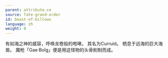 ```yaml
---
parent: attribute.ce
source: fate-grand-order
id: beast-of-billows
language: zh
weight: 0
---
```


有如海之神的威容，呼唤龙卷般的咆哮。
其名为Curruid。
栖息于远海的巨大海兽。
魔枪「Gae·Bolg」便是用这怪物的头骨削制而成。

